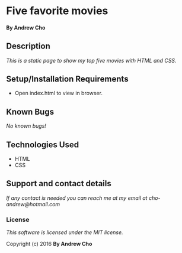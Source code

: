 # Five favorite movies

#### By Andrew Cho

## Description

_This is a static page to show my top five movies with HTML and CSS._


## Setup/Installation Requirements
* Open index.html to view in browser.

## Known Bugs
_No known bugs!_

## Technologies Used

* HTML
* CSS

## Support and contact details
_If any contact is needed you can reach me at my email at cho-andrew@hotmail.com_

### License

*This software is licensed under the MIT license.*

Copyright (c) 2016 **By Andrew Cho**
